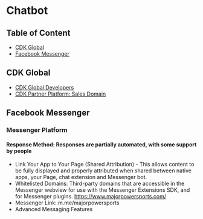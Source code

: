 # Chatbot

## Table of Content
* [CDK Global](#cdk-global)
* [Facebook Messenger](#facebook-messenger)

## CDK Global
* [CDK Global Developers](https://www.cdkglobal.com/en-gb/partners/developers)
* [CDK Partner Platform: Sales Domain](https://portal.online-test.cdkapps.eu/#/)

## Facebook Messenger
### Messenger Platform
#### Response Method: Responses are partially automated, with some support by people
* Link Your App to Your Page (Shared Attribution) - This allows content to be fully displayed and properly attributed when shared between native apps, your Page, chat extension and Messenger bot.
* Whitelisted Domains: Third-party domains that are accessible in the Messenger webview for use with the Messenger Extensions SDK, and for Messenger plugins. https://www.majorpowersports.com/
* Messenger Link: m.me/majorpowersports
* Advanced Messaging Features

	
